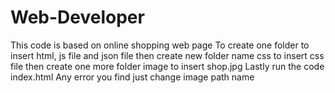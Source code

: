 # Web-Developer
This code is based on online shopping web page
To create one folder to insert html, js file and json file
then create new folder name css to insert css file
then create one more folder image to insert shop.jpg
Lastly run the code index.html
Any error you find just change image path name 
